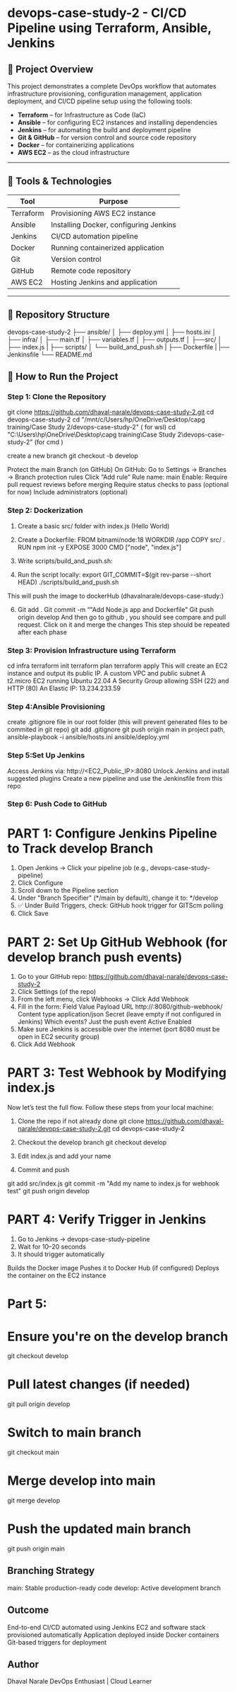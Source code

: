 # devops-case-study-2 - CI/CD Pipeline using Terraform, Ansible, Jenkins
## 📌 Project Overview

This project demonstrates a complete DevOps workflow that automates infrastructure provisioning, configuration management, application deployment, and CI/CD pipeline setup using the following tools:
- **Terraform** – for Infrastructure as Code (IaC)
- **Ansible** – for configuring EC2 instances and installing dependencies
- **Jenkins** – for automating the build and deployment pipeline
- **Git & GitHub** – for version control and source code repository
- **Docker** – for containerizing applications
- **AWS EC2** – as the cloud infrastructure

---

## 🔧 Tools & Technologies

| Tool      | Purpose                                 |
|-----------|------------------------------------------|
| Terraform | Provisioning AWS EC2 instance            |
| Ansible   | Installing Docker, configuring Jenkins   |
| Jenkins   | CI/CD automation pipeline                |
| Docker    | Running containerized application        |
| Git       | Version control                          |
| GitHub    | Remote code repository                   |
| AWS EC2   | Hosting Jenkins and application          |

---

## 📁 Repository Structure

devops-case-study-2
├── ansible/
│ ├── deploy.yml
│ ├── hosts.ini
│ 
├── infra/
│ ├── main.tf
│ ├── variables.tf
│ ├── outputs.tf
│ 
├──src/
│ ├── index.js
|
├── scripts/
│ └── build_and_push.sh
|
├── Dockerfile
|
|── Jenkinsfile
└── README.md

## 🚀 How to Run the Project


### Step 1: Clone the Repository
git clone https://github.com/dhaval-narale/devops-case-study-2.git
cd devops-case-study-2
cd "/mnt/c/Users/hp/OneDrive/Desktop/capg training/Case Study 2/devops-case-study-2" ( for wsl)
cd "C:\Users\hp\OneDrive\Desktop\capg training\Case Study 2\devops-case-study-2" (for cmd )

create a new branch 
git checkout -b develop

Protect the main Branch (on GitHub)
On GitHub:
Go to Settings → Branches → Branch protection rules
Click “Add rule”
Rule name: main
Enable:
 Require pull request reviews before merging
 Require status checks to pass (optional for now)
 Include administrators (optional)


### Step 2: Dockerization
1)	Create a basic src/ folder with index.js (Hello World)
2)	Create a Dockerfile:
	FROM bitnami/node:18
  WORKDIR /app
  COPY src/ .
  RUN npm init -y
	EXPOSE 3000
	CMD ["node", "index.js"]
	

3) Write scripts/build_and_push.sh:
4) Run the script locally:
	export GIT_COMMIT=$(git rev-parse --short HEAD)
./scripts/build_and_push.sh

This will push the image to dockerHub (dhavalnarale/devops-case-study:<commit>)

6)	Git add .
  Git commit -m “"Add Node.js app and Dockerfile"
  Git push origin develop
  And then go to github , you should see compare and pull request. Click on it and merge the changes
  This step should be repeated after each phase


### Step 3: Provision Infrastructure using Terraform
cd infra
terraform init
terraform plan
terraform apply
        This will create an EC2 instance and output its public IP.
        A custom VPC and public subnet
        A t2.micro EC2 running Ubuntu 22.04
        A Security Group allowing SSH (22) and HTTP (80)
        An Elastic IP: 13.234.233.59


### Step 4:Ansible Provisioning
create .gitignore file in our root folder (this will prevent generated files to be commited in git repo)
git add .gitignore
git push origin main
in project path, 
ansible-playbook -i ansible/hosts.ini ansible/deploy.yml


### Step 5:Set Up Jenkins
Access Jenkins via: http://<EC2_Public_IP>:8080
Unlock Jenkins and install suggested plugins
Create a new pipeline and use the Jenkinsfile from this repo


### Step 6: Push Code to GitHub
# PART 1: Configure Jenkins Pipeline to Track develop Branch
1.	Open Jenkins → Click your pipeline job (e.g., devops-case-study-pipeline)
2.	Click Configure
3.	Scroll down to the Pipeline section
4.	Under "Branch Specifier" (*/main by default), change it to:
*/develop
5.	✅ Under Build Triggers, check:
    GitHub hook trigger for GITScm polling
6.	Click Save


# PART 2: Set Up GitHub Webhook (for develop branch push events)
1.	Go to your GitHub repo:
    https://github.com/dhaval-narale/devops-case-study-2
2.	Click Settings (of the repo)
3.	From the left menu, click Webhooks → Click Add Webhook
4.	Fill in the form:
Field	Value
Payload URL	http://<your-jenkins-public-ip>:8080/github-webhook/
Content type	application/json
Secret	(leave empty if not configured in Jenkins)
Which events?	Just the push event
Active	Enabled
5.	Make sure Jenkins is accessible over the internet
(port 8080 must be open in EC2 security group)
6.	Click Add Webhook

 # PART 3: Test Webhook by Modifying index.js
Now let’s test the full flow. Follow these steps from your local machine:
1. Clone the repo if not already done
  git clone https://github.com/dhaval-narale/devops-case-study-2.git
  cd devops-case-study-2
2. Checkout the develop branch
  git checkout develop
3. Edit index.js and add your name

4. Commit and push

git add src/index.js
git commit -m "Add my name to index.js for webhook test"
git push origin develop



# PART 4: Verify Trigger in Jenkins
1.	Go to Jenkins → devops-case-study-pipeline
2.	Wait for 10–20 seconds
3.	It should trigger automatically 

Builds the Docker image
Pushes it to Docker Hub (if configured)
Deploys the container on the EC2 instance

# Part 5:
# Ensure you're on the develop branch
  git checkout develop
# Pull latest changes (if needed)
  git pull origin develop
# Switch to main branch
  git checkout main
# Merge develop into main
  git merge develop
# Push the updated main branch
  git push origin main


##  Branching Strategy
main: Stable production-ready code
develop: Active development branch


## Outcome
End-to-end CI/CD automated using Jenkins
EC2 and software stack provisioned automatically
Application deployed inside Docker containers
Git-based triggers for deployment

##  Author
Dhaval Narale
DevOps Enthusiast | Cloud Learner

